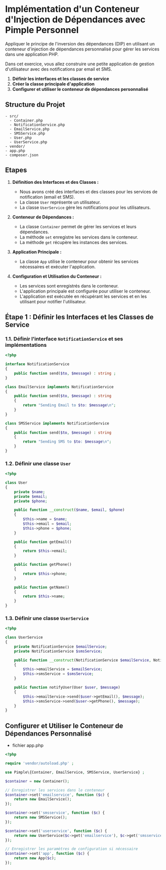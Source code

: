 # Implémentation d'un Conteneur d'Injection de Dépendances avec Pimple Personnel

Appliquer le principe de l'inversion des dépendances (DIP) en utilisant un conteneur d'injection de dépendances personnalisé pour gérer les services dans une application PHP. 

Dans cet exercice, vous allez construire une petite application de gestion d'utilisateur avec des notifications par email et SMS.

1. **Définir les interfaces et les classes de service**
2. **Créer la classe principale d'application**
3. **Configurer et utiliser le conteneur de dépendances personnalisé**

## Structure du Projet

```
- src/
  - Container.php
  - NotificationService.php
  - EmailService.php
  - SMSService.php
  - User.php
  - UserService.php
- vendor/
- app.php
- composer.json
```

## Etapes

1. **Définition des Interfaces et des Classes :**
   - Nous avons créé des interfaces et des classes pour les services de notification (email et SMS).
   - La classe `User` représente un utilisateur.
   - La classe `UserService` gère les notifications pour les utilisateurs.

2. **Conteneur de Dépendances :**
   - La classe `Container` permet de gérer les services et leurs dépendances.
   - La méthode `set` enregistre les services dans le conteneur.
   - La méthode `get` récupère les instances des services.

3. **Application Principale :**
   - La classe `App` utilise le conteneur pour obtenir les services nécessaires et exécuter l'application.

4. **Configuration et Utilisation du Conteneur :**
   - Les services sont enregistrés dans le conteneur.
   - L'application principale est configurée pour utiliser le conteneur.
   - L'application est exécutée en récupérant les services et en les utilisant pour notifier l'utilisateur.


## Étape 1 : Définir les Interfaces et les Classes de Service

### 1.1. Définir l'interface `NotificationService` et ses implémentations

```php
<?php

interface NotificationService
{
    public function send($to, $message) : string ;
}

class EmailService implements NotificationService
{
    public function send($to, $message) : string
    {
        return "Sending Email to $to: $message\n";
    }
}

class SMSService implements NotificationService
{
    public function send($to, $message) : string
    {
        return "Sending SMS to $to: $message\n";
    }
}
```

### 1.2. Définir une classe `User`

```php
<?php

class User
{
    private $name;
    private $email;
    private $phone;

    public function __construct($name, $email, $phone)
    {
        $this->name = $name;
        $this->email = $email;
        $this->phone = $phone;
    }

    public function getEmail()
    {
        return $this->email;
    }

    public function getPhone()
    {
        return $this->phone;
    }

    public function getName()
    {
        return $this->name;
    }
}
```

### 1.3. Définir une classe `UserService`

```php
<?php

class UserService
{
    private NotificationService $emailService;
    private NotificationService $smsService;

    public function __construct(NotificationService $emailService, NotificationService $smsService)
    {
        $this->emailService = $emailService;
        $this->smsService = $smsService;
    }

    public function notifyUser(User $user, $message)
    {
        $this->emailService->send($user->getEmail(), $message);
        $this->smsService->send($user->getPhone(), $message);
    }
}
```

##  Configurer et Utiliser le Conteneur de Dépendances Personnalisé


- fichier app.php

```php
<?php

require 'vendor/autoload.php' ;

use Pimple\{Container, EmailService, SMSService, UserService} ;

$container = new Container();

// Enregistrer les services dans le conteneur
$container->set('emailservice', function ($c) {
    return new EmailService();
});

$container->set('smsservice', function ($c) {
    return new SMSService();
});

$container->set('userservice', function ($c) {
    return new UserService($c->get('emailservice'), $c->get('smsservice'));
});

// Enregistrer les paramètres de configuration si nécessaire
$container->set('app', function ($c) {
    return new App($c);
});


```

